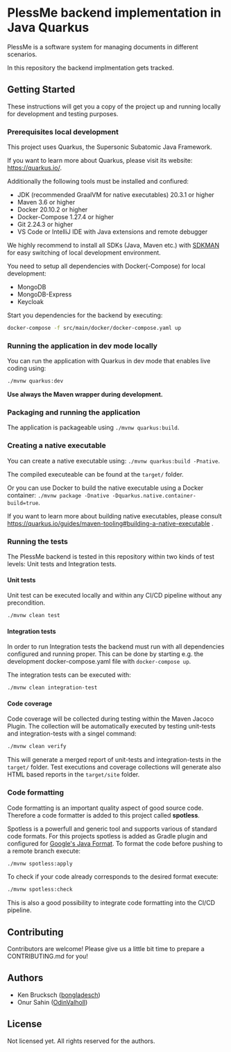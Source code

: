 # PlessMe backend implementation in Java Quarkus

PlessMe is a software system for managing documents in different scenarios.

In this repository the backend implmentation gets tracked.

## Getting Started

These instructions will get you a copy of the project up and running locally for development and testing purposes.

### Prerequisites local development

This project uses Quarkus, the Supersonic Subatomic Java Framework.

If you want to learn more about Quarkus, please visit its website: <https://quarkus.io/>.

Additionally the following tools must be installed and confiured:

* JDK (recommended GraalVM for native executables) 20.3.1 or higher
* Maven 3.6 or higher
* Docker 20.10.2 or higher
* Docker-Compose  1.27.4 or higher
* Git 2.24.3 or higher
* VS Code or IntelliJ IDE with Java extensions and remote debugger

We highly recommend to install all SDKs (Java, Maven etc.) with [SDKMAN](https://sdkman.io/) for easy switching of local development environment.

You need to setup all dependencies with Docker(-Compose) for local development:

* MongoDB
* MongoDB-Express
* Keycloak

Start you dependencies for the backend by executing:

```bash
docker-compose -f src/main/docker/docker-compose.yaml up
```

### Running the application in dev mode locally

You can run the application with Quarkus in dev mode that enables live coding using:

```bash
./mvnw quarkus:dev
```

**Use always the Maven wrapper during development.**

### Packaging and running the application

The application is packageable using `./mvnw quarkus:build`.

### Creating a native executable

You can create a native executable using: `./mvnw quarkus:build -Pnative`.

The compiled executeable can be found at the `target/` folder.

Or you can use Docker to build the native executable using a Docker container: `./mvnw package -Dnative -Dquarkus.native.container-build=true`.

If you want to learn more about building native executables, please consult <https://quarkus.io/guides/maven-tooling#building-a-native-executable> .

### Running the tests

The PlessMe backend is tested in this repository within two kinds of test levels: Unit tests and Integration tests.

#### Unit tests

Unit test can be executed locally and within any CI/CD pipeline without any precondition.

```bash
./mvnw clean test
```

#### Integration tests

In order to run Integration tests the backend must run with all dependencies configured and running proper.
This can be done by starting e.g. the development docker-compose.yaml file with `docker-compose up`.

The integration tests can be executed with:

```bash
./mvnw clean integration-test
```

#### Code coverage

Code coverage will be collected during testing within the Maven Jacoco Plugin.
The collection will be automatically executed by testing unit-tests and integration-tests with a singel command:

```bash
./mvnw clean verify
```

This will generate a merged report of unit-tests and integration-tests in the  `target/` folder.
Test executions and coverage collections will generate also HTML based reports in the `target/site` folder.

### Code formatting

Code formatting is an important quality aspect of good source code. Therefore a code formatter is added to this project called **spotless**.

Spotless is a powerfull and generic tool and supports various of standard code formats. For this projects spotless is added as Gradle plugin
and configured for [Google's Java Format](https://github.com/google/google-java-format).
To format the code before pushing to a remote branch execute:

```bash
./mvnw spotless:apply
```

To check if your code already corresponds to the desired format execute:

```bash
./mvnw spotless:check
```

This is also a good possibility to integrate code formatting into the CI/CD pipeline.

## Contributing

Contributors are welcome! Please give us a little bit time to prepare a CONTRIBUTING.md for you!

<!-- Add more information about contributing with an own CONTRIBUTING.md file and a code of conduct -->

## Authors

* Ken Brucksch ([bongladesch](https://github.com/bongladesch))
* Onur Sahin ([OdinValholl](https://github.com/OdinValholl))

## License

Not licensed yet. All rights reserved for the authors.

<!-- Add licensing with a license file and headers to all source files -->
